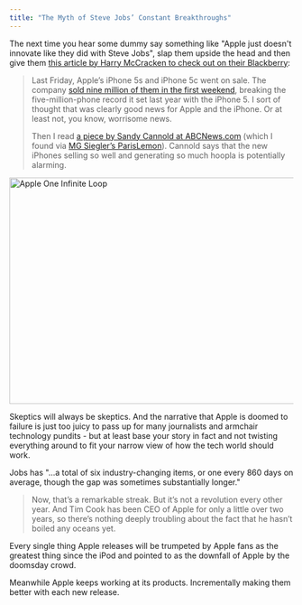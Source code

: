```yaml
---
title: "The Myth of Steve Jobs’ Constant Breakthroughs"
---
```

<p>The next time you hear some dummy say something like "Apple just doesn't innovate like they did with Steve Jobs", slap them upside the head and then give them <a href="https://techland.time.com/2013/09/24/the-myth-of-steve-jobs-constant-breakthroughs/">this article by Harry McCracken to check out on their Blackberry</a>:</p>
<blockquote><p>
  Last Friday, Apple’s iPhone 5s and iPhone 5c went on sale. The company <a href="https://www.apple.com/pr/library/2013/09/23First-Weekend-iPhone-Sales-Top-Nine-Million-Sets-New-Record.html">sold nine million of them in the first weekend</a>, breaking the five-million-phone record it set last year with the iPhone 5. I sort of thought that was clearly good news for Apple and the iPhone. Or at least not, you know, worrisome news.</p>
<p>  Then I read <a href="https://abcnews.go.com/blogs/business/2013/09/why-record-iphone-sales-might-be-rotten-for-apple-aapl/">a piece by Sandy Cannold at ABCNews.com</a> (which I found via <a href="https://parislemon.com/post/62090967848/first-weekend-iphone-sales-top-nine-million">MG Siegler’s ParisLemon</a>). Cannold says that the new iPhones selling so well and generating so much hoopla is potentially alarming.
</p></blockquote>
<p><a href="https://www.flickr.com/photos/lemon/9741656317/" target="_blank"><img src="https://chrisenns.com/wp-content/uploads/2013/10/9741656317_3eab2acbf7_h-600x401.jpg" alt="Apple One Infinite Loop" width="600" height="401" class="aligncenter size-large wp-image-21675" /></a></p>
<p>Skeptics will always be skeptics. And the narrative that Apple is doomed to failure is just too juicy to pass up for many journalists and armchair technology pundits - but at least base your story in fact and not twisting everything around to fit your narrow view of how the tech world should work.</p>
<p>Jobs has "...a total of six industry-changing items, or one every 860 days on average, though the gap was sometimes substantially longer."</p>
<blockquote><p>
  Now, that’s a remarkable streak. But it’s not a revolution every other year. And Tim Cook has been CEO of Apple for only a little over two years, so there’s nothing deeply troubling about the fact that he hasn’t boiled any oceans yet.
</p></blockquote>
<p>Every single thing Apple releases will be trumpeted by Apple fans as the greatest thing since the iPod and pointed to as the downfall of Apple by the doomsday crowd.</p>
<p>Meanwhile Apple keeps working at its products. Incrementally making them better with each new release.</p>
